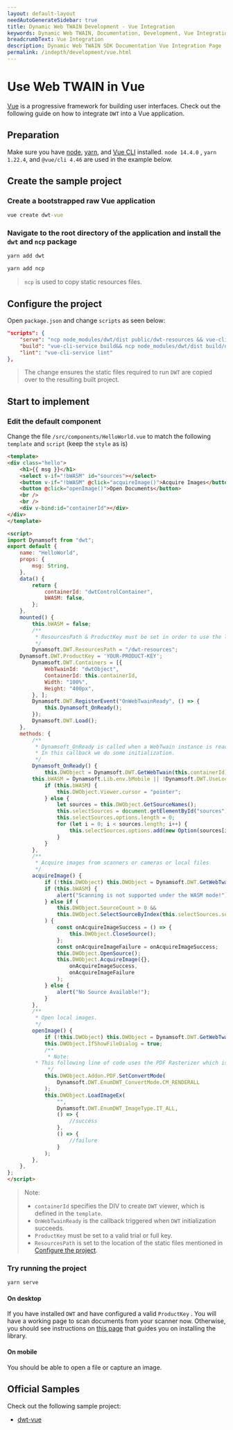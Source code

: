 ```yaml
---
layout: default-layout
needAutoGenerateSidebar: true
title: Dynamic Web TWAIN Development - Vue Integration
keywords: Dynamic Web TWAIN, Documentation, Development, Vue Integration
breadcrumbText: Vue Integration
description: Dynamic Web TWAIN SDK Documentation Vue Integration Page
permalink: /indepth/development/vue.html
---
```


# Use Web TWAIN in Vue

[Vue](https://vuejs.org/) is a progressive framework for building user interfaces. Check out the following guide on how to integrate `DWT` into a Vue application.

## Preparation

Make sure you have [node](https://nodejs.org/), [yarn](https://yarnpkg.com/cli/install), and [Vue CLI](https://cli.vuejs.org/) installed. `node 14.4.0` , `yarn 1.22.4`, and `@vue/cli 4.46` are used in the example below.

## Create the sample project

### Create a bootstrapped raw Vue application

``` cmd
vue create dwt-vue
```

### Navigate to the root directory of the application and install the `dwt` and `ncp` package

``` cmd
yarn add dwt
```

``` cmd
yarn add ncp
```

> `ncp` is used to copy static resources files.

## Configure the project

Open `package.json` and change `scripts` as seen below:

``` json
"scripts": {
    "serve": "ncp node_modules/dwt/dist public/dwt-resources && vue-cli-service serve",
    "build": "vue-cli-service build&& ncp node_modules/dwt/dist build/dwt-resources",
    "lint": "vue-cli-service lint"
},
```

> The change ensures the static files required to run `DWT` are copied over to the resulting built project.

## Start to implement

### Edit the default component

Change the file `/src/components/HelloWorld.vue` to match the following `template` and `script` (keep the `style` as is)

``` html
<template>
<div class="hello">
    <h1>{{ msg }}</h1>
    <select v-if="!bWASM" id="sources"></select>
    <button v-if="!bWASM" @click="acquireImage()">Acquire Images</button>
    <button @click="openImage()">Open Documents</button>
    <br />
    <br />
    <div v-bind:id="containerId"></div>
</div>
</template>

<script>
import Dynamsoft from "dwt";
export default {
    name: "HelloWorld",
    props: {
        msg: String,
    },
    data() {
        return {
            containerId: "dwtControlContainer",
            bWASM: false,
        };
    },
    mounted() {
        this.bWASM = false;
        /**
         * ResourcesPath & ProductKey must be set in order to use the library!
         */
        Dynamsoft.DWT.ResourcesPath = "/dwt-resources";
	Dynamsoft.DWT.ProductKey = 'YOUR-PRODUCT-KEY';
        Dynamsoft.DWT.Containers = [{
            WebTwainId: "dwtObject",
            ContainerId: this.containerId,
            Width: "100%",
            Height: "400px",
        }, ];
        Dynamsoft.DWT.RegisterEvent("OnWebTwainReady", () => {
            this.Dynamsoft_OnReady();
        });
        Dynamsoft.DWT.Load();
    },
    methods: {
        /**
         * Dynamsoft_OnReady is called when a WebTwain instance is ready to use.
         * In this callback we do some initialization.
         */
        Dynamsoft_OnReady() {
            this.DWObject = Dynamsoft.DWT.GetWebTwain(this.containerId);
	    this.bWASM = Dynamsoft.Lib.env.bMobile || !Dynamsoft.DWT.UseLocalService;
            if (this.bWASM) {
                this.DWObject.Viewer.cursor = "pointer";
            } else {
                let sources = this.DWObject.GetSourceNames();
                this.selectSources = document.getElementById("sources");
                this.selectSources.options.length = 0;
                for (let i = 0; i < sources.length; i++) {
                    this.selectSources.options.add(new Option(sources[i], i.toString()));
                }
            }
        },
        /**
         * Acquire images from scanners or cameras or local files
         */
        acquireImage() {
            if (!this.DWObject) this.DWObject = Dynamsoft.DWT.GetWebTwain();
            if (this.bWASM) {
                alert("Scanning is not supported under the WASM mode!");
            } else if (
                this.DWObject.SourceCount > 0 &&
                this.DWObject.SelectSourceByIndex(this.selectSources.selectedIndex)
            ) {
                const onAcquireImageSuccess = () => {
                    this.DWObject.CloseSource();
                };
                const onAcquireImageFailure = onAcquireImageSuccess;
                this.DWObject.OpenSource();
                this.DWObject.AcquireImage({},
                    onAcquireImageSuccess,
                    onAcquireImageFailure
                );
            } else {
                alert("No Source Available!");
            }
        },
        /**
         * Open local images.
         */
        openImage() {
            if (!this.DWObject) this.DWObject = Dynamsoft.DWT.GetWebTwain();
            this.DWObject.IfShowFileDialog = true;
            /**
             * Note:
	     * This following line of code uses the PDF Rasterizer which is an extra add-on that is licensed seperately
             */
            this.DWObject.Addon.PDF.SetConvertMode(
                Dynamsoft.DWT.EnumDWT_ConvertMode.CM_RENDERALL
            );
            this.DWObject.LoadImageEx(
                "",
                Dynamsoft.DWT.EnumDWT_ImageType.IT_ALL,
                () => {
                    //success
                },
                () => {
                    //failure
                }
            );
        },
    },
};
</script>
```

> Note:
> * `containerId` specifies the DIV to create `DWT` viewer, which is defined in the `template`.
> * `OnWebTwainReady` is the callback triggered when `DWT` initialization succeeds.
> * `ProductKey` must be set to a valid trial or full key.
> * `ResourcesPath` is set to the location of the static files mentioned in [Configure the project](#configure-the-project).

### Try running the project

``` cmd
yarn serve
```

#### On desktop

If you have installed `DWT` and have configured a valid `ProductKey` . You will have a working page to scan documents from your scanner now. Otherwise, you should see instructions on [this page]({{site.indepth}}features/initialize.html#installation-of-the-dynamsoft-service) that guides you on installing the library.

#### On mobile

You should be able to open a file or capture an image.

## Official Samples

Check out the following sample project:

* [dwt-vue](https://github.com/dynamsoft-dwt/dwt-vue-advanced)

<!--* [dwt-vue-advanced](https://github.com/dynamsoft-dwt/dwt-vue-advanced)-->
